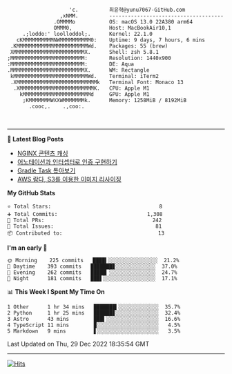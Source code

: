 
```text
                    'c.          최윤혁@yunu7067-GitHub.com
                 ,xNMM.          -------------------------------------
               .OMMMMo           OS: macOS 13.0 22A380 arm64
               OMMM0,            Host: MacBookAir10,1
     .;loddo:' loolloddol;.      Kernel: 22.1.0
   cKMMMMMMMMMMNWMMMMMMMMMM0:    Uptime: 9 days, 7 hours, 6 mins
 .KMMMMMMMMMMMMMMMMMMMMMMMWd.    Packages: 55 (brew)
 XMMMMMMMMMMMMMMMMMMMMMMMX.      Shell: zsh 5.8.1
;MMMMMMMMMMMMMMMMMMMMMMMM:       Resolution: 1440x900
:MMMMMMMMMMMMMMMMMMMMMMMM:       DE: Aqua
.MMMMMMMMMMMMMMMMMMMMMMMMX.      WM: Rectangle
 kMMMMMMMMMMMMMMMMMMMMMMMMWd.    Terminal: iTerm2
 .XMMMMMMMMMMMMMMMMMMMMMMMMMMk   Terminal Font: Monaco 13
  .XMMMMMMMMMMMMMMMMMMMMMMMMK.   CPU: Apple M1
    kMMMMMMMMMMMMMMMMMMMMMMd     GPU: Apple M1
     ;KMMMMMMMWXXWMMMMMMMk.      Memory: 1258MiB / 8192MiB
       .cooc,.    .,coo:.

```

<br />

---

<!--START_SECTION:msrm-->

**📕  Latest Blog Posts**

- [NGINX 콘텐츠 캐싱](https://yunu7067.github.io/p/nginx-content-caching/)
- [어노테이션과 인터셉터로 인증 구현하기](https://yunu7067.github.io/p/impl-spring-auth-using-interceptor/)
- [Gradle Task 톺아보기](https://yunu7067.github.io/p/gradle-tasks/)
- [AWS 람다, S3를 이용한 이미지 리사이징](https://yunu7067.github.io/p/image-resize-for-aws-lambda/)

**My GitHub Stats**
```text
⭐ Total Stars:                                   8
➕ Total Commits:                             1,308
🔀 Total PRs:                                   242
🚩 Total Issues:                                 81
📦 Contributed to:                               13
```

**I'm an early 🐤**
```text
🌞 Morning    225 commits   ████▍░░░░░░░░░░░░░░░░  21.2%
🌆 Daytime    393 commits   ███████▊░░░░░░░░░░░░░  37.0%
🌃 Evening    262 commits   █████▏░░░░░░░░░░░░░░░  24.7%
🌙 Night      181 commits   ███▌░░░░░░░░░░░░░░░░░  17.1%
```

📊 **This Week I Spent My Time On**
```text
1 Other      1 hr 34 mins   ███████▍░░░░░░░░░░░░░  35.7%
2 Python     1 hr 25 mins   ██████▊░░░░░░░░░░░░░░  32.4%
3 Astro      43 mins        ███▍░░░░░░░░░░░░░░░░░  16.6%
4 TypeScript 11 mins        ▉░░░░░░░░░░░░░░░░░░░░   4.5%
5 Markdown   9 mins         ▋░░░░░░░░░░░░░░░░░░░░   3.5%
```

Last Updated on Thu, 29 Dec 2022 18:35:54 GMT

<!--END_SECTION:msrm-->

---

<!-- https://hits.seeyoufarm.com -->  
[![Hits](https://hits.seeyoufarm.com/api/count/incr/badge.svg?url=https%3A%2F%2Fgithub.com%2Fyunu7067&count_bg=%2379C83D&title_bg=%23555555&icon=&icon_color=%23E7E7E7&title=Visited&edge_flat=true)](https://hits.seeyoufarm.com)
